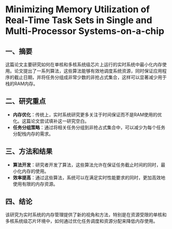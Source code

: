 # Minimizing Memory Utilization of Real-Time Task Sets in Single and Multi-Processor Systems-on-a-chip

## 一、摘要
这篇论文主要研究如何在单核和多核系统级芯片上运行的实时系统中最小化内存使用。论文提出了一系列算法，这些算法能够有效地调度系统资源，同时保证应用程序的截止日期，并将任务分组成非常少数的非抢占式集合，这样可以显著减少用于栈的RAM内存。

## 二、研究重点

- **内存优化**：传统上，实时系统研究更多关注于时间保证而不是RAM使用的优化。这篇论文尝试填补这一研究空白。
- **任务分组策略**：通过将相关任务分组到非抢占式集合中，可以减少为每个任务分配栈内存的需求。

## 三、方法和结果
- **算法开发**：研究者开发了算法，这些算法允许在保证任务截止时间的同时，最小化内存的使用。
- **效率提高**：通过这些算法，系统可以在满足实时性能要求的同时，更加高效地使用有限的内存资源。

## 四、结论
该研究为实时系统的内存管理提供了新的视角和方法，特别是在资源受限的单核和多核系统级芯片环境中，如何通过优化任务调度和资源分配来降低内存使用。

